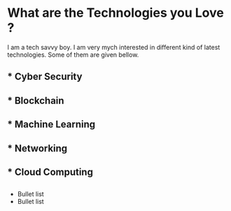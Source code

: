 # What are the Technologies you Love ?
I am a tech savvy boy. I am very mych interested in different kind of latest technologies. Some of them are given bellow.

## * Cyber Security
## * Blockchain
## * Machine Learning 
## * Networking
## * Cloud Computing
##
* Bullet list
* Bullet list
##
